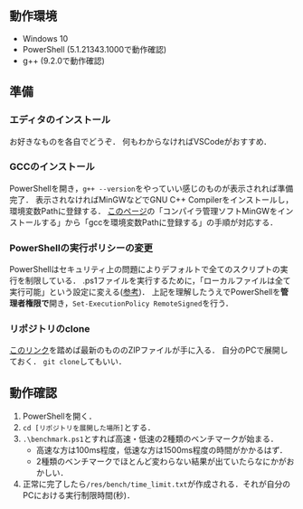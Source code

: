## 動作環境
- Windows 10
- PowerShell (5.1.21343.1000で動作確認)
- g++ (9.2.0で動作確認)

## 準備
### エディタのインストール
お好きなものを各自でどうぞ．
何もわからなければVSCodeがおすすめ．

### GCCのインストール
PowerShellを開き，`g++ --version`をやっていい感じのものが表示されれば準備完了．
表示されなければMinGWなどでGNU C++ Compilerをインストールし，環境変数Pathに登録する．
[このページ](https://qiita.com/rkoike/items/26ee37e2107a0dac88b8)の「コンパイラ管理ソフトMinGWをインストールする」から「gccを環境変数Pathに登録する」の手順が対応する．

### PowerShellの実行ポリシーの変更
PowerShellはセキュリティ上の問題によりデフォルトで全てのスクリプトの実行を制限している．
.ps1ファイルを実行するために，「ローカルファイルは全て実行可能」という設定に変える([参考](https://docs.microsoft.com/ja-jp/powershell/module/microsoft.powershell.core/about/about_execution_policies?view=powershell-7.1#remotesigned))．
上記を理解したうえでPowerShellを**管理者権限で**開き，`Set-ExecutionPolicy RemoteSigned`を行う．

### リポジトリのclone
[このリンク](https://github.com/r-koike/kosyu/archive/refs/heads/master.zip)を踏めば最新のもののZIPファイルが手に入る．
自分のPCで展開しておく．
`git clone`してもいい．


## 動作確認
1. PowerShellを開く．
2. `cd [リポジトリを展開した場所]`とする．
3. `.\benchmark.ps1`とすれば高速・低速の2種類のベンチマークが始まる．
   - 高速な方は100ms程度，低速な方は1500ms程度の時間がかかるはず．
   - 2種類のベンチマークでほとんど変わらない結果が出ていたらなにかがおかしい．
4. 正常に完了したら`/res/bench/time_limit.txt`が作成される．それが自分のPCにおける実行制限時間(秒)．

